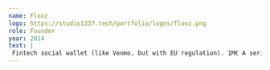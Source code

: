 ```yaml
---
name: Flooz
logo: https://studio1337.tech/portfolio/logos/flooz.png
role: Founder
year: 2014
text: |
 Fintech social wallet (like Venmo, but with EU regulation). 1M€ A series, 50k users and 3M€ exchanged as of today. We also infiltrated the gaming scene by creating the first donation Bot on twitch.tv
---
```

